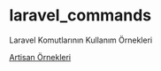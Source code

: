 # laravel_commands
Laravel Komutlarının Kullanım Örnekleri


<a href="_artisan.txt">Artisan Örnekleri</a>
